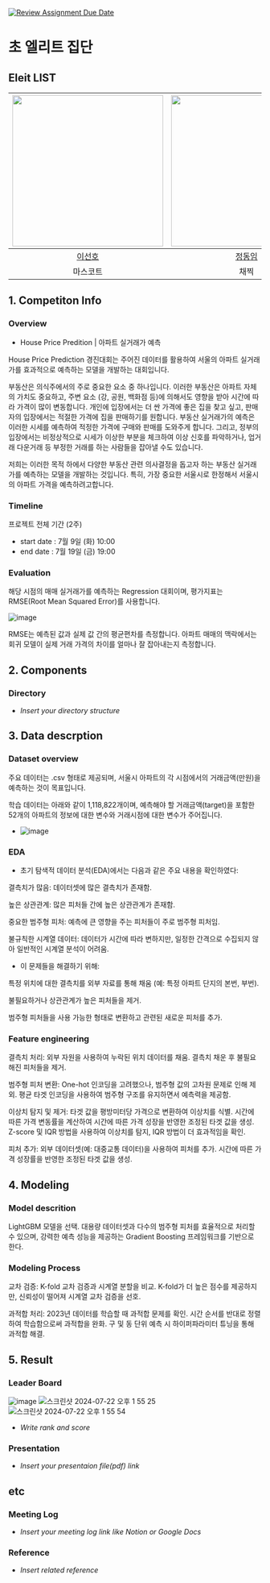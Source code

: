 [![Review Assignment Due Date](https://classroom.github.com/assets/deadline-readme-button-22041afd0340ce965d47ae6ef1cefeee28c7c493a6346c4f15d667ab976d596c.svg)](https://classroom.github.com/a/D1pZhJxu)
# 초 엘리트 집단

## Eleit LIST



| <img src="https://github.com/UpstageAILab3/upstage-ml-regression-ml12/assets/60285169/696a725d-f2da-44e3-9145-ad14764c373d" width="300" height="300">| <img src="https://github.com/UpstageAILab3/upstage-ml-regression-ml12/assets/60285169/e82c70ed-7aaf-43cc-ad03-5e429820e20c" width="300" height="300"> | <img src="https://github.com/UpstageAILab3/upstage-ml-regression-ml12/assets/60285169/65a02ae5-ab11-4295-8f69-f5ddb482718f" width="300" height="300">| <img src="https://github.com/UpstageAILab3/upstage-ml-regression-ml12/assets/60285169/196b8d22-49b0-4432-bf75-c18cc0942159" img="300" height="300">|
| :--------------------------------------------------------------: | :--------------------------------------------------------------: | :--------------------------------------------------------------: | :--------------------------------------------------------------: |
|            [이선호](https://github.com/UpstageAILab)             |            [정동임](https://github.com/UpstageAILab)             |            [허동재](https://github.com/UpstageAILab)             |            [김시연](https://github.com/UpstageAILab)             |
|                            마스코트                             |                      채찍                             |                            리더보드 중독자                           |                            당근                           |  

## 1. Competiton Info

### Overview

- House Price Predition | 아파트 실거래가 예측

House Price Prediction 경진대회는 주어진 데이터를 활용하여 서울의 아파트 실거래가를 효과적으로 예측하는 모델을 개발하는 대회입니다. 

부동산은 의식주에서의 주로 중요한 요소 중 하나입니다. 이러한 부동산은 아파트 자체의 가치도 중요하고, 주변 요소 (강, 공원, 백화점 등)에 의해서도 영향을 받아 시간에 따라 가격이 많이 변동합니다. 개인에 입장에서는 더 싼 가격에 좋은 집을 찾고 싶고, 판매자의 입장에서는 적절한 가격에 집을 판매하기를 원합니다. 부동산 실거래가의 예측은 이러한 시세를 예측하여 적정한 가격에 구매와 판매를 도와주게 합니다. 그리고, 정부의 입장에서는 비정상적으로 시세가 이상한 부분을 체크하여 이상 신호를 파악하거나, 업거래 다운거래 등 부정한 거래를 하는 사람들을 잡아낼 수도 있습니다. 

저희는 이러한 목적 하에서 다양한 부동산 관련 의사결정을 돕고자 하는 부동산 실거래가를 예측하는 모델을 개발하는 것입니다. 특히, 가장 중요한 서울시로 한정해서 서울시의 아파트 가격을 예측하려고합니다.

### Timeline

프로젝트 전체 기간 (2주)
- start date : 7월 9일 (화) 10:00
- end date : 7월 19일 (금) 19:00

### Evaluation

해당 시점의 매매 실거래가를 예측하는 Regression 대회이며, 평가지표는 RMSE(Root Mean Squared Error)를 사용합니다.

![image](https://github.com/user-attachments/assets/a1e5f1bc-28b7-4aa9-807d-a31ceada06d1)

RMSE는 예측된 값과 실제 값 간의 평균편차를 측정합니다. 아파트 매매의 맥락에서는 회귀 모델이 실제 거래 가격의 차이를 얼마나 잘 잡아내는지 측정합니다. 

## 2. Components

### Directory

- _Insert your directory structure_

## 3. Data descrption

### Dataset overview

주요 데이터는 .csv 형태로 제공되며, 서울시 아파트의 각 시점에서의 거래금액(만원)을 예측하는 것이 목표입니다.

학습 데이터는 아래와 같이 1,118,822개이며, 예측해야 할 거래금액(target)을 포함한 52개의 아파트의 정보에 대한 변수와 거래시점에 대한 변수가 주어집니다.

- ![image](https://github.com/user-attachments/assets/4620b855-30ee-4a2f-98fb-863db801518d)


### EDA

- 초기 탐색적 데이터 분석(EDA)에서는 다음과 같은 주요 내용을 확인하였다:

결측치가 많음: 데이터셋에 많은 결측치가 존재함.

높은 상관관계: 많은 피처들 간에 높은 상관관계가 존재함.

중요한 범주형 피처: 예측에 큰 영향을 주는 피처들이 주로 범주형 피처임.

불규칙한 시계열 데이터: 데이터가 시간에 따라 변하지만, 일정한 간격으로 수집되지 않아 일반적인 시계열 분석이 어려움.


- 이 문제들을 해결하기 위해:

특정 위치에 대한 결측치를 외부 자료를 통해 채움 (예: 특정 아파트 단지의 본번, 부번).

불필요하거나 상관관계가 높은 피처들을 제거.

범주형 피처들을 사용 가능한 형태로 변환하고 관련된 새로운 피처를 추가.

### Feature engineering

결측치 처리:
외부 자원을 사용하여 누락된 위치 데이터를 채움.
결측치 채운 후 불필요해진 피처들을 제거.

범주형 피처 변환:
One-hot 인코딩을 고려했으나, 범주형 값의 고차원 문제로 인해 제외.
평균 타겟 인코딩을 사용하여 범주형 구조를 유지하면서 예측력을 제공함.

이상치 탐지 및 제거:
타겟 값을 평방미터당 가격으로 변환하여 이상치를 식별.
시간에 따른 가격 변동률을 계산하여 시간에 따른 가격 성장을 반영한 조정된 타겟 값을 생성.
Z-score 및 IQR 방법을 사용하여 이상치를 탐지, IQR 방법이 더 효과적임을 확인.

피처 추가:
외부 데이터셋(예: 대중교통 데이터)을 사용하여 피처를 추가.
시간에 따른 가격 성장률을 반영한 조정된 타겟 값을 생성.

## 4. Modeling

### Model descrition

LightGBM 모델을 선택. 대용량 데이터셋과 다수의 범주형 피처를 효율적으로 처리할 수 있으며, 강력한 예측 성능을 제공하는 Gradient Boosting 프레임워크를 기반으로 한다.

### Modeling Process

교차 검증:
K-fold 교차 검증과 시계열 분할을 비교.
K-fold가 더 높은 점수를 제공하지만, 신뢰성이 떨어져 시계열 교차 검증을 선호.

과적합 처리:
2023년 데이터를 학습할 때 과적합 문제를 확인.
시간 순서를 반대로 정렬하여 학습함으로써 과적합을 완화.
구 및 동 단위 예측 시 하이퍼파라미터 튜닝을 통해 과적합 해결.

## 5. Result

### Leader Board

![image](https://github.com/user-attachments/assets/b4e77cd3-983c-40af-b4c4-316b22679c02)
![스크린샷 2024-07-22 오후 1 55 25](https://github.com/user-attachments/assets/2695689c-8a2c-4d01-885a-e24e77f2db17)
![스크린샷 2024-07-22 오후 1 55 54](https://github.com/user-attachments/assets/d470a01f-b084-4eeb-9002-46fc5605b645)

- _Write rank and score_

### Presentation

- _Insert your presentaion file(pdf) link_

## etc

### Meeting Log

- _Insert your meeting log link like Notion or Google Docs_

### Reference

- _Insert related reference_
